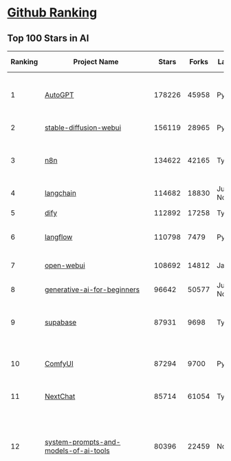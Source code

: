 [Github Ranking](../README.md)
==========

## Top 100 Stars in AI

| Ranking | Project Name | Stars | Forks | Language | Open Issues | Description | Last Commit |
| ------- | ------------ | ----- | ----- | -------- | ----------- | ----------- | ----------- |
| 1 | [AutoGPT](https://github.com/Significant-Gravitas/AutoGPT) | 178226 | 45958 | Python | 158 | AutoGPT is the vision of accessible AI for everyone, to use and to build on. Our mission is to provide the tools, so that you can focus on what matters. | 2025-09-03T02:59:25Z |
| 2 | [stable-diffusion-webui](https://github.com/AUTOMATIC1111/stable-diffusion-webui) | 156119 | 28965 | Python | 2367 | Stable Diffusion web UI | 2025-05-03T06:17:03Z |
| 3 | [n8n](https://github.com/n8n-io/n8n) | 134622 | 42165 | TypeScript | 650 | Fair-code workflow automation platform with native AI capabilities. Combine visual building with custom code, self-host or cloud, 400+ integrations. | 2025-09-03T02:38:11Z |
| 4 | [langchain](https://github.com/langchain-ai/langchain) | 114682 | 18830 | Jupyter Notebook | 230 | 🦜🔗 Build context-aware reasoning applications 🦜🔗 | 2025-09-02T21:57:26Z |
| 5 | [dify](https://github.com/langgenius/dify) | 112892 | 17258 | TypeScript | 603 | Production-ready platform for agentic workflow development. | 2025-09-03T03:35:45Z |
| 6 | [langflow](https://github.com/langflow-ai/langflow) | 110798 | 7479 | Python | 433 | Langflow is a powerful tool for building and deploying AI-powered agents and workflows. | 2025-09-03T01:15:59Z |
| 7 | [open-webui](https://github.com/open-webui/open-webui) | 108692 | 14812 | JavaScript | 218 | User-friendly AI Interface (Supports Ollama, OpenAI API, ...) | 2025-09-02T17:32:08Z |
| 8 | [generative-ai-for-beginners](https://github.com/microsoft/generative-ai-for-beginners) | 96642 | 50577 | Jupyter Notebook | 11 | 21 Lessons, Get Started Building with Generative AI  | 2025-09-01T07:26:25Z |
| 9 | [supabase](https://github.com/supabase/supabase) | 87931 | 9698 | TypeScript | 241 | The Postgres development platform. Supabase gives you a dedicated Postgres database to build your web, mobile, and AI applications. | 2025-09-03T03:29:26Z |
| 10 | [ComfyUI](https://github.com/comfyanonymous/ComfyUI) | 87294 | 9700 | Python | 2602 | The most powerful and modular diffusion model GUI, api and backend with a graph/nodes interface. | 2025-09-03T00:06:41Z |
| 11 | [NextChat](https://github.com/ChatGPTNextWeb/NextChat) | 85714 | 61054 | TypeScript | 663 | ✨ Light and Fast AI Assistant. Support: Web \| iOS \| MacOS \| Android \|  Linux \| Windows | 2025-08-30T15:04:45Z |
| 12 | [system-prompts-and-models-of-ai-tools](https://github.com/x1xhlol/system-prompts-and-models-of-ai-tools) | 80396 | 22459 | None | 49 | FULL v0, Cursor, Manus, Augment Code, Same.dev, Lovable, Devin, Replit Agent, Windsurf Agent, VSCode Agent, Dia Browser, Xcode, Trae AI, Cluely & Orchids.app (And other Open Sourced) System Prompts, Tools & AI Models. | 2025-09-01T19:31:46Z |
| 13 | [funNLP](https://github.com/fighting41love/funNLP) | 75810 | 14984 | Python | 34 | 中英文敏感词、语言检测、中外手机/电话归属地/运营商查询、名字推断性别、手机号抽取、身份证抽取、邮箱抽取、中日文人名库、中文缩写库、拆字词典、词汇情感值、停用词、反动词表、暴恐词表、繁简体转换、英文模拟中文发音、汪峰歌词生成器、职业名称词库、同义词库、反义词库、否定词库、汽车品牌词库、汽车零件词库、连续英文切割、各种中文词向量、公司名字大全、古诗词库、IT词库、财经词库、成语词库、地名词库、历史名人词库、诗词词库、医学词库、饮食词库、法律词库、汽车词库、动物词库、中文聊天语料、中文谣言数据、百度中文问答数据集、句子相似度匹配算法集合、bert资源、文本生成&摘要相关工具、cocoNLP信息抽取工具、国内电话号码正则匹配、清华大学XLORE:中英文跨语言百科知识图谱、清华大学人工智能技术系列报告、自然语言生成、NLU太难了系列、自动对联数据及机器人、用户名黑名单列表、罪名法务名词及分类模型、微信公众号语料、cs224n深度学习自然语言处理课程、中文手写汉字识别、中文自然语言处理 语料/数据集、变量命名神器、分词语料库+代码、任务型对话英文数据集、ASR 语音数据集 + 基于深度学习的中文语音识别系统、笑声检测器、Microsoft多语言数字/单位/如日期时间识别包、中华新华字典数据库及api(包括常用歇后语、成语、词语和汉字)、文档图谱自动生成、SpaCy 中文模型、Common Voice语音识别数据集新版、神经网络关系抽取、基于bert的命名实体识别、关键词(Keyphrase)抽取包pke、基于医疗领域知识图谱的问答系统、基于依存句法与语义角色标注的事件三元组抽取、依存句法分析4万句高质量标注数据、cnocr：用来做中文OCR的Python3包、中文人物关系知识图谱项目、中文nlp竞赛项目及代码汇总、中文字符数据、speech-aligner: 从“人声语音”及其“语言文本”产生音素级别时间对齐标注的工具、AmpliGraph: 知识图谱表示学习(Python)库：知识图谱概念链接预测、Scattertext 文本可视化(python)、语言/知识表示工具：BERT & ERNIE、中文对比英文自然语言处理NLP的区别综述、Synonyms中文近义词工具包、HarvestText领域自适应文本挖掘工具（新词发现-情感分析-实体链接等）、word2word：(Python)方便易用的多语言词-词对集：62种语言/3,564个多语言对、语音识别语料生成工具：从具有音频/字幕的在线视频创建自动语音识别(ASR)语料库、构建医疗实体识别的模型（包含词典和语料标注）、单文档非监督的关键词抽取、Kashgari中使用gpt-2语言模型、开源的金融投资数据提取工具、文本自动摘要库TextTeaser: 仅支持英文、人民日报语料处理工具集、一些关于自然语言的基本模型、基于14W歌曲知识库的问答尝试--功能包括歌词接龙and已知歌词找歌曲以及歌曲歌手歌词三角关系的问答、基于Siamese bilstm模型的相似句子判定模型并提供训练数据集和测试数据集、用Transformer编解码模型实现的根据Hacker News文章标题自动生成评论、用BERT进行序列标记和文本分类的模板代码、LitBank：NLP数据集——支持自然语言处理和计算人文学科任务的100部带标记英文小说语料、百度开源的基准信息抽取系统、虚假新闻数据集、Facebook: LAMA语言模型分析，提供Transformer-XL/BERT/ELMo/GPT预训练语言模型的统一访问接口、CommonsenseQA：面向常识的英文QA挑战、中文知识图谱资料、数据及工具、各大公司内部里大牛分享的技术文档 PDF 或者 PPT、自然语言生成SQL语句（英文）、中文NLP数据增强（EDA）工具、英文NLP数据增强工具 、基于医药知识图谱的智能问答系统、京东商品知识图谱、基于mongodb存储的军事领域知识图谱问答项目、基于远监督的中文关系抽取、语音情感分析、中文ULMFiT-情感分析-文本分类-语料及模型、一个拍照做题程序、世界各国大规模人名库、一个利用有趣中文语料库 qingyun 训练出来的中文聊天机器人、中文聊天机器人seqGAN、省市区镇行政区划数据带拼音标注、教育行业新闻语料库包含自动文摘功能、开放了对话机器人-知识图谱-语义理解-自然语言处理工具及数据、中文知识图谱：基于百度百科中文页面-抽取三元组信息-构建中文知识图谱、masr: 中文语音识别-提供预训练模型-高识别率、Python音频数据增广库、中文全词覆盖BERT及两份阅读理解数据、ConvLab：开源多域端到端对话系统平台、中文自然语言处理数据集、基于最新版本rasa搭建的对话系统、基于TensorFlow和BERT的管道式实体及关系抽取、一个小型的证券知识图谱/知识库、复盘所有NLP比赛的TOP方案、OpenCLaP：多领域开源中文预训练语言模型仓库、UER：基于不同语料+编码器+目标任务的中文预训练模型仓库、中文自然语言处理向量合集、基于金融-司法领域(兼有闲聊性质)的聊天机器人、g2pC：基于上下文的汉语读音自动标记模块、Zincbase 知识图谱构建工具包、诗歌质量评价/细粒度情感诗歌语料库、快速转化「中文数字」和「阿拉伯数字」、百度知道问答语料库、基于知识图谱的问答系统、jieba_fast 加速版的jieba、正则表达式教程、中文阅读理解数据集、基于BERT等最新语言模型的抽取式摘要提取、Python利用深度学习进行文本摘要的综合指南、知识图谱深度学习相关资料整理、维基大规模平行文本语料、StanfordNLP 0.2.0：纯Python版自然语言处理包、NeuralNLP-NeuralClassifier：腾讯开源深度学习文本分类工具、端到端的封闭域对话系统、中文命名实体识别：NeuroNER vs. BertNER、新闻事件线索抽取、2019年百度的三元组抽取比赛：“科学空间队”源码、基于依存句法的开放域文本知识三元组抽取和知识库构建、中文的GPT2训练代码、ML-NLP - 机器学习(Machine Learning)NLP面试中常考到的知识点和代码实现、nlp4han:中文自然语言处理工具集(断句/分词/词性标注/组块/句法分析/语义分析/NER/N元语法/HMM/代词消解/情感分析/拼写检查、XLM：Facebook的跨语言预训练语言模型、用基于BERT的微调和特征提取方法来进行知识图谱百度百科人物词条属性抽取、中文自然语言处理相关的开放任务-数据集-当前最佳结果、CoupletAI - 基于CNN+Bi-LSTM+Attention 的自动对对联系统、抽象知识图谱、MiningZhiDaoQACorpus - 580万百度知道问答数据挖掘项目、brat rapid annotation tool: 序列标注工具、大规模中文知识图谱数据：1.4亿实体、数据增强在机器翻译及其他nlp任务中的应用及效果、allennlp阅读理解:支持多种数据和模型、PDF表格数据提取工具 、 Graphbrain：AI开源软件库和科研工具，目的是促进自动意义提取和文本理解以及知识的探索和推断、简历自动筛选系统、基于命名实体识别的简历自动摘要、中文语言理解测评基准，包括代表性的数据集&基准模型&语料库&排行榜、树洞 OCR 文字识别 、从包含表格的扫描图片中识别表格和文字、语声迁移、Python口语自然语言处理工具集(英文)、 similarity：相似度计算工具包，java编写、海量中文预训练ALBERT模型 、Transformers 2.0 、基于大规模音频数据集Audioset的音频增强 、Poplar：网页版自然语言标注工具、图片文字去除，可用于漫画翻译 、186种语言的数字叫法库、Amazon发布基于知识的人-人开放领域对话数据集 、中文文本纠错模块代码、繁简体转换 、 Python实现的多种文本可读性评价指标、类似于人名/地名/组织机构名的命名体识别数据集 、东南大学《知识图谱》研究生课程(资料)、. 英文拼写检查库 、 wwsearch是企业微信后台自研的全文检索引擎、CHAMELEON：深度学习新闻推荐系统元架构 、 8篇论文梳理BERT相关模型进展与反思、DocSearch：免费文档搜索引擎、 LIDA：轻量交互式对话标注工具 、aili - the fastest in-memory index in the East 东半球最快并发索引 、知识图谱车音工作项目、自然语言生成资源大全 、中日韩分词库mecab的Python接口库、中文文本摘要/关键词提取、汉字字符特征提取器 (featurizer)，提取汉字的特征（发音特征、字形特征）用做深度学习的特征、中文生成任务基准测评 、中文缩写数据集、中文任务基准测评 - 代表性的数据集-基准(预训练)模型-语料库-baseline-工具包-排行榜、PySS3：面向可解释AI的SS3文本分类器机器可视化工具 、中文NLP数据集列表、COPE - 格律诗编辑程序、doccano：基于网页的开源协同多语言文本标注工具 、PreNLP：自然语言预处理库、简单的简历解析器，用来从简历中提取关键信息、用于中文闲聊的GPT2模型：GPT2-chitchat、基于检索聊天机器人多轮响应选择相关资源列表(Leaderboards、Datasets、Papers)、(Colab)抽象文本摘要实现集锦(教程 、词语拼音数据、高效模糊搜索工具、NLP数据增广资源集、微软对话机器人框架 、 GitHub Typo Corpus：大规模GitHub多语言拼写错误/语法错误数据集、TextCluster：短文本聚类预处理模块 Short text cluster、面向语音识别的中文文本规范化、BLINK：最先进的实体链接库、BertPunc：基于BERT的最先进标点修复模型、Tokenizer：快速、可定制的文本词条化库、中文语言理解测评基准，包括代表性的数据集、基准(预训练)模型、语料库、排行榜、spaCy 医学文本挖掘与信息提取 、 NLP任务示例项目代码集、 python拼写检查库、chatbot-list - 行业内关于智能客服、聊天机器人的应用和架构、算法分享和介绍、语音质量评价指标(MOSNet, BSSEval, STOI, PESQ, SRMR)、 用138GB语料训练的法文RoBERTa预训练语言模型 、BERT-NER-Pytorch：三种不同模式的BERT中文NER实验、无道词典 - 有道词典的命令行版本，支持英汉互查和在线查询、2019年NLP亮点回顾、 Chinese medical dialogue data 中文医疗对话数据集 、最好的汉字数字(中文数字)-阿拉伯数字转换工具、 基于百科知识库的中文词语多词义/义项获取与特定句子词语语义消歧、awesome-nlp-sentiment-analysis - 情感分析、情绪原因识别、评价对象和评价词抽取、LineFlow：面向所有深度学习框架的NLP数据高效加载器、中文医学NLP公开资源整理 、MedQuAD：(英文)医学问答数据集、将自然语言数字串解析转换为整数和浮点数、Transfer Learning in Natural Language Processing (NLP) 、面向语音识别的中文/英文发音辞典、Tokenizers：注重性能与多功能性的最先进分词器、CLUENER 细粒度命名实体识别 Fine Grained Named Entity Recognition、 基于BERT的中文命名实体识别、中文谣言数据库、NLP数据集/基准任务大列表、nlp相关的一些论文及代码, 包括主题模型、词向量(Word Embedding)、命名实体识别(NER)、文本分类(Text Classificatin)、文本生成(Text Generation)、文本相似性(Text Similarity)计算等，涉及到各种与nlp相关的算法，基于keras和tensorflow 、Python文本挖掘/NLP实战示例、 Blackstone：面向非结构化法律文本的spaCy pipeline和NLP模型通过同义词替换实现文本“变脸” 、中文 预训练 ELECTREA 模型: 基于对抗学习 pretrain Chinese Model 、albert-chinese-ner - 用预训练语言模型ALBERT做中文NER 、基于GPT2的特定主题文本生成/文本增广、开源预训练语言模型合集、多语言句向量包、编码、标记和实现：一种可控高效的文本生成方法、 英文脏话大列表 、attnvis：GPT2、BERT等transformer语言模型注意力交互可视化、CoVoST：Facebook发布的多语种语音-文本翻译语料库，包括11种语言(法语、德语、荷兰语、俄语、西班牙语、意大利语、土耳其语、波斯语、瑞典语、蒙古语和中文)的语音、文字转录及英文译文、Jiagu自然语言处理工具 - 以BiLSTM等模型为基础，提供知识图谱关系抽取 中文分词 词性标注 命名实体识别 情感分析 新词发现 关键词 文本摘要 文本聚类等功能、用unet实现对文档表格的自动检测，表格重建、NLP事件提取文献资源列表 、 金融领域自然语言处理研究资源大列表、CLUEDatasetSearch - 中英文NLP数据集：搜索所有中文NLP数据集，附常用英文NLP数据集 、medical_NER - 中文医学知识图谱命名实体识别 、(哈佛)讲因果推理的免费书、知识图谱相关学习资料/数据集/工具资源大列表、Forte：灵活强大的自然语言处理pipeline工具集 、Python字符串相似性算法库、PyLaia：面向手写文档分析的深度学习工具包、TextFooler：针对文本分类/推理的对抗文本生成模块、Haystack：灵活、强大的可扩展问答(QA)框架、中文关键短语抽取工具 | 2024-05-10T07:38:24Z |
| 14 | [netdata](https://github.com/netdata/netdata) | 75714 | 6134 | C | 169 | The fastest path to AI-powered full stack observability, even for lean teams. | 2025-09-02T20:36:05Z |
| 15 | [gemini-cli](https://github.com/google-gemini/gemini-cli) | 73322 | 7638 | TypeScript | 1466 | An open-source AI agent that brings the power of Gemini directly into your terminal. | 2025-09-03T03:30:41Z |
| 16 | [Deep-Live-Cam](https://github.com/hacksider/Deep-Live-Cam) | 72890 | 10535 | Python | 68 | real time face swap and one-click video deepfake with only a single image | 2025-08-29T06:44:46Z |
| 17 | [browser-use](https://github.com/browser-use/browser-use) | 69093 | 8038 | Python | 433 | 🌐 Make websites accessible for AI agents. Automate tasks online with ease. | 2025-09-03T02:24:52Z |
| 18 | [LLMs-from-scratch](https://github.com/rasbt/LLMs-from-scratch) | 68716 | 9718 | Jupyter Notebook | 3 | Implement a ChatGPT-like LLM in PyTorch from scratch, step by step | 2025-09-02T15:17:54Z |
| 19 | [awesome-mcp-servers](https://github.com/punkpeye/awesome-mcp-servers) | 68418 | 5576 | None | 31 | A collection of MCP servers. | 2025-09-01T20:31:00Z |
| 20 | [awesome-llm-apps](https://github.com/Shubhamsaboo/awesome-llm-apps) | 65510 | 8082 | Python | 1 | Collection of awesome LLM apps with AI Agents and RAG using OpenAI, Anthropic, Gemini and opensource models. | 2025-09-03T02:57:35Z |
| 21 | [AppFlowy](https://github.com/AppFlowy-IO/AppFlowy) | 65217 | 4533 | Dart | 981 | Bring projects, wikis, and teams together with AI. AppFlowy is the AI collaborative workspace where you achieve more without losing control of your data. The leading open source Notion alternative. | 2025-08-28T11:33:21Z |
| 22 | [lobe-chat](https://github.com/lobehub/lobe-chat) | 65121 | 13484 | TypeScript | 914 | 🤯 Lobe Chat - an open-source, modern design AI chat framework. Supports multiple AI providers (OpenAI / Claude 4 / Gemini / DeepSeek / Ollama / Qwen), Knowledge Base (file upload / RAG ), one click install MCP Marketplace and Artifacts / Thinking. One-click FREE deployment of your private AI Agent application. | 2025-09-03T03:18:40Z |
| 23 | [ragflow](https://github.com/infiniflow/ragflow) | 63532 | 6566 | TypeScript | 2748 | RAGFlow is the leading open-source RAG engine, converging cutting-edge RAG with Agent capabilities to build the superior context layer for LLMs. | 2025-09-03T02:50:39Z |
| 24 | [MetaGPT](https://github.com/FoundationAgents/MetaGPT) | 58200 | 7021 | Python | 10 | 🌟 The Multi-Agent Framework: First AI Software Company, Towards Natural Language Programming | 2025-06-30T11:45:55Z |
| 25 | [LLaMA-Factory](https://github.com/hiyouga/LLaMA-Factory) | 57158 | 7000 | Python | 609 | Unified Efficient Fine-Tuning of 100+ LLMs & VLMs (ACL 2024) | 2025-08-29T05:30:28Z |
| 26 | [gpt-engineer](https://github.com/AntonOsika/gpt-engineer) | 54809 | 7277 | Python | 31 | CLI platform to experiment with codegen. Precursor to: https://lovable.dev | 2025-05-14T10:15:10Z |
| 27 | [firecrawl](https://github.com/firecrawl/firecrawl) | 54370 | 4626 | TypeScript | 140 | The Web Data API for AI - Turn entire websites into LLM-ready markdown or structured data 🔥 | 2025-09-02T23:34:52Z |
| 28 | [ChatGPT](https://github.com/lencx/ChatGPT) | 54067 | 6150 | Rust | 844 | 🔮 ChatGPT Desktop Application (Mac, Windows and Linux) | 2024-08-29T17:58:11Z |
| 29 | [meilisearch](https://github.com/meilisearch/meilisearch) | 53026 | 2156 | Rust | 200 | A lightning-fast search engine API bringing AI-powered hybrid search to your sites and applications. | 2025-09-02T14:25:16Z |
| 30 | [crawl4ai](https://github.com/unclecode/crawl4ai) | 51972 | 5174 | Python | 164 | 🚀🤖 Crawl4AI: Open-source LLM Friendly Web Crawler & Scraper. Don't be shy, join here: https://discord.gg/jP8KfhDhyN | 2025-09-02T08:50:41Z |
| 31 | [OpenBB](https://github.com/OpenBB-finance/OpenBB) | 51815 | 4890 | Python | 37 | Financial data platform for analysts, quants and AI agents. | 2025-09-03T01:36:33Z |
| 32 | [autogen](https://github.com/microsoft/autogen) | 49337 | 7534 | Python | 400 | A programming framework for agentic AI 🤖 PyPi: autogen-agentchat Discord: https://aka.ms/autogen-discord Office Hour: https://aka.ms/autogen-officehour | 2025-08-31T18:49:05Z |
| 33 | [anything-llm](https://github.com/Mintplex-Labs/anything-llm) | 48564 | 4999 | JavaScript | 277 | The all-in-one Desktop & Docker AI application with built-in RAG, AI agents, No-code agent builder, MCP compatibility,  and more. | 2025-09-02T22:52:48Z |
| 34 | [dbeaver](https://github.com/dbeaver/dbeaver) | 45122 | 3819 | Java | 3040 | Free universal database tool and SQL client | 2025-09-03T02:15:06Z |
| 35 | [unsloth](https://github.com/unslothai/unsloth) | 44991 | 3649 | Python | 724 | Fine-tuning & Reinforcement Learning for LLMs. 🦥 Train OpenAI gpt-oss, Qwen3, Llama 4, DeepSeek-R1, Gemma 3, TTS 2x faster with 70% less VRAM. | 2025-09-01T09:29:58Z |
| 36 | [text-generation-webui](https://github.com/oobabooga/text-generation-webui) | 44856 | 5766 | Python | 2576 | The definitive Web UI for local AI, with powerful features and easy setup. | 2025-09-02T21:23:11Z |
| 37 | [JeecgBoot](https://github.com/jeecgboot/JeecgBoot) | 43748 | 15532 | Java | 26 | 🔥企业级低代码平台集成了AI应用平台，帮助企业快速实现低代码开发和构建AI应用！前后端分离架构 SpringBoot，SpringCloud、Mybatis，Ant Design4、 Vue3.0、TS+vite！强大的代码生成器让前后端代码一键生成，无需写任何代码! 引领AI低代码开发模式: AI生成->OnlineCoding-> 代码生成-> 手工MERGE，显著的提高效率，又不失灵活~ | 2025-09-02T06:53:56Z |
| 38 | [Flowise](https://github.com/FlowiseAI/Flowise) | 43247 | 22133 | TypeScript | 639 | Build AI Agents, Visually | 2025-08-31T11:11:01Z |
| 39 | [ClickHouse](https://github.com/ClickHouse/ClickHouse) | 42645 | 7612 | C++ | 4502 | ClickHouse® is a real-time analytics database management system | 2025-09-03T01:43:27Z |
| 40 | [airflow](https://github.com/apache/airflow) | 41830 | 15505 | Python | 1300 | Apache Airflow - A platform to programmatically author, schedule, and monitor workflows | 2025-09-03T02:50:15Z |
| 41 | [GitHubDaily](https://github.com/GitHubDaily/GitHubDaily) | 41676 | 4228 | None | 413 | 坚持分享 GitHub 上高质量、有趣实用的开源技术教程、开发者工具、编程网站、技术资讯。A list cool, interesting projects of GitHub. | 2025-03-20T08:54:47Z |
| 42 | [kong](https://github.com/Kong/kong) | 41669 | 4970 | Lua | 64 | 🦍 The Cloud-Native API Gateway and AI Gateway. | 2025-09-01T02:11:18Z |
| 43 | [ailearning](https://github.com/apachecn/ailearning) | 41363 | 11583 | Python | 3 | AiLearning：数据分析+机器学习实战+线性代数+PyTorch+NLTK+TF2 | 2024-11-12T16:21:55Z |
| 44 | [ColossalAI](https://github.com/hpcaitech/ColossalAI) | 41128 | 4529 | Python | 430 | Making large AI models cheaper, faster and more accessible | 2025-09-02T09:05:15Z |
| 45 | [AI-For-Beginners](https://github.com/microsoft/AI-For-Beginners) | 39943 | 7793 | Jupyter Notebook | 21 | 12 Weeks, 24 Lessons, AI for All! | 2025-08-31T18:52:30Z |
| 46 | [ai-hedge-fund](https://github.com/virattt/ai-hedge-fund) | 39745 | 7017 | Python | 22 | An AI Hedge Fund Team | 2025-09-01T20:58:50Z |
| 47 | [MoneyPrinterTurbo](https://github.com/harry0703/MoneyPrinterTurbo) | 39646 | 5743 | Python | 181 | 利用AI大模型，一键生成高清短视频 Generate short videos with one click using AI LLM. | 2025-06-11T06:34:54Z |
| 48 | [upscayl](https://github.com/upscayl/upscayl) | 39434 | 1827 | TypeScript | 59 | 🆙 Upscayl - #1 Free and Open Source AI Image Upscaler for Linux, MacOS and Windows. | 2025-08-30T06:41:22Z |
| 49 | [mem0](https://github.com/mem0ai/mem0) | 39255 | 4109 | Python | 355 | Universal memory layer for AI Agents; Announcing OpenMemory MCP - local and secure memory management. | 2025-09-02T20:32:27Z |
| 50 | [chatgpt-on-wechat](https://github.com/zhayujie/chatgpt-on-wechat) | 38802 | 9405 | Python | 303 | 基于大模型搭建的聊天机器人，同时支持 微信公众号、企业微信应用、飞书、钉钉 等接入，可选择ChatGPT/Claude/DeepSeek/文心一言/讯飞星火/通义千问/ Gemini/GLM-4/Kimi/LinkAI，能处理文本、语音和图片，访问操作系统和互联网，支持基于自有知识库进行定制企业智能客服。 | 2025-08-08T02:47:49Z |
| 51 | [ray](https://github.com/ray-project/ray) | 38756 | 6758 | Python | 2728 | Ray is an AI compute engine. Ray consists of a core distributed runtime and a set of AI Libraries for accelerating ML workloads. | 2025-09-03T02:34:22Z |
| 52 | [quivr](https://github.com/QuivrHQ/quivr) | 38375 | 3669 | Python | 2 | Opiniated RAG for integrating GenAI in your apps 🧠   Focus on your product rather than the RAG. Easy integration in existing products with customisation!  Any LLM: GPT4, Groq, Llama. Any Vectorstore: PGVector, Faiss. Any Files. Anyway you want.  | 2025-07-09T12:55:23Z |
| 53 | [photoprism](https://github.com/photoprism/photoprism) | 38274 | 2133 | Go | 425 | AI-Powered Photos App for the Decentralized Web 🌈💎✨ | 2025-09-02T14:25:21Z |
| 54 | [docling](https://github.com/docling-project/docling) | 37486 | 2593 | Python | 507 | Get your documents ready for gen AI | 2025-09-02T15:40:31Z |
| 55 | [Open-Assistant](https://github.com/LAION-AI/Open-Assistant) | 37457 | 3294 | Python | 227 | OpenAssistant is a chat-based assistant that understands tasks, can interact with third-party systems, and retrieve information dynamically to do so. | 2024-08-17T01:55:35Z |
| 56 | [aider](https://github.com/Aider-AI/aider) | 37156 | 3440 | Python | 1013 | aider is AI pair programming in your terminal | 2025-09-02T18:00:10Z |
| 57 | [crewAI](https://github.com/crewAIInc/crewAI) | 37037 | 4920 | Python | 55 | Framework for orchestrating role-playing, autonomous AI agents. By fostering collaborative intelligence, CrewAI empowers agents to work together seamlessly, tackling complex tasks. | 2025-09-02T21:36:30Z |
| 58 | [MockingBird](https://github.com/babysor/MockingBird) | 36603 | 5259 | Python | 476 | 🚀AI拟声: 5秒内克隆您的声音并生成任意语音内容 Clone a voice in 5 seconds to generate arbitrary speech in real-time | 2024-11-15T05:00:29Z |
| 59 | [chatbox](https://github.com/chatboxai/chatbox) | 36448 | 3503 | TypeScript | 838 | User-friendly Desktop Client App for AI Models/LLMs (GPT, Claude, Gemini, Ollama...) | 2025-08-20T08:29:12Z |
| 60 | [google-research](https://github.com/google-research/google-research) | 36281 | 8168 | Jupyter Notebook | 1060 | Google Research | 2025-08-29T19:53:04Z |
| 61 | [ai-agents-for-beginners](https://github.com/microsoft/ai-agents-for-beginners) | 36040 | 11672 | Jupyter Notebook | 9 | 11 Lessons to Get Started Building AI Agents | 2025-08-30T19:02:27Z |
| 62 | [mindsdb](https://github.com/mindsdb/mindsdb) | 35500 | 5734 | Python | 44 | AI Analytics Engine that can answer questions over large scale data. - The only MCP Server you'll ever need | 2025-09-03T00:14:30Z |
| 63 | [cursor-free-vip](https://github.com/yeongpin/cursor-free-vip) | 35027 | 4305 | Python | 565 | [Support 0.49.x]（Reset Cursor AI MachineID & Bypass Higher Token Limit） Cursor Ai ，自动重置机器ID ， 免费升级使用Pro功能: You've reached your trial request limit. / Too many free trial accounts used on this machine. Please upgrade to pro. We have this limit in place to prevent abuse. Please let us know if you believe this is a mistake. | 2025-08-30T16:12:44Z |
| 64 | [LocalAI](https://github.com/mudler/LocalAI) | 34993 | 2727 | Go | 353 | :robot: The free, Open Source alternative to OpenAI, Claude and others. Self-hosted and local-first. Drop-in replacement for OpenAI,  running on consumer-grade hardware. No GPU required. Runs gguf, transformers, diffusers and many more models architectures. Features: Generate Text, Audio, Video, Images, Voice Cloning, Distributed, P2P inference | 2025-09-02T21:07:54Z |
| 65 | [AgentGPT](https://github.com/reworkd/AgentGPT) | 34852 | 9470 | TypeScript | 130 | 🤖 Assemble, configure, and deploy autonomous AI Agents in your browser. | 2025-04-29T01:19:32Z |
| 66 | [gold-miner](https://github.com/xitu/gold-miner) | 34255 | 5046 | None | 9 | 🥇掘金翻译计划，可能是世界最大最好的英译中技术社区，最懂读者和译者的翻译平台： | 2024-04-17T09:44:37Z |
| 67 | [Folo](https://github.com/RSSNext/Folo) | 33416 | 1570 | TypeScript | 225 | 🧡 Follow everything in one place | 2025-09-03T02:55:01Z |
| 68 | [awesome-cursorrules](https://github.com/PatrickJS/awesome-cursorrules) | 33384 | 2792 | MDX | 35 | 📄  Configuration files that enhance Cursor AI editor experience with custom rules and behaviors | 2025-09-02T23:37:13Z |
| 69 | [gpt-pilot](https://github.com/Pythagora-io/gpt-pilot) | 33336 | 3408 | Python | 236 | The first real AI developer | 2025-03-04T06:26:32Z |
| 70 | [Fabric](https://github.com/danielmiessler/Fabric) | 33278 | 3406 | JavaScript | 40 | Fabric is an open-source framework for augmenting humans using AI. It provides a modular system for solving specific problems using a crowdsourced set of AI prompts that can be used anywhere. | 2025-09-01T18:53:57Z |
| 71 | [ruoyi-vue-pro](https://github.com/YunaiV/ruoyi-vue-pro) | 33053 | 7115 | Java | 1 | 🔥 官方推荐 🔥 RuoYi-Vue 全新 Pro 版本，优化重构所有功能。基于 Spring Boot + MyBatis Plus + Vue & Element 实现的后台管理系统 + 微信小程序，支持 RBAC 动态权限、数据权限、SaaS 多租户、Flowable 工作流、三方登录、支付、短信、商城、CRM、ERP、AI 大模型等功能。你的 ⭐️ Star ⭐️，是作者生发的动力！ | 2025-08-31T11:51:42Z |
| 72 | [agno](https://github.com/agno-agi/agno) | 32623 | 4141 | Python | 141 | Open-source framework for building multi-agent systems with memory, knowledge and reasoning. | 2025-09-02T23:55:17Z |
| 73 | [spaCy](https://github.com/explosion/spaCy) | 32403 | 4573 | Python | 168 | 💫 Industrial-strength Natural Language Processing (NLP) in Python | 2025-05-28T15:28:05Z |
| 74 | [chatbot-ui](https://github.com/mckaywrigley/chatbot-ui) | 32206 | 9315 | TypeScript | 176 | AI chat for any model. | 2024-08-03T00:38:07Z |
| 75 | [tabby](https://github.com/TabbyML/tabby) | 32025 | 1577 | Rust | 208 | Self-hosted AI coding assistant | 2025-08-26T20:03:41Z |
| 76 | [nacos](https://github.com/alibaba/nacos) | 32010 | 13139 | Java | 251 | an easy-to-use dynamic service discovery, configuration and service management platform for building AI cloud native applications. | 2025-09-02T08:45:13Z |
| 77 | [fairseq](https://github.com/facebookresearch/fairseq) | 31763 | 6598 | Python | 1191 | Facebook AI Research Sequence-to-Sequence Toolkit written in Python. | 2025-06-10T21:41:39Z |
| 78 | [netron](https://github.com/lutzroeder/netron) | 31307 | 2980 | JavaScript | 22 | Visualizer for neural network, deep learning and machine learning models | 2025-09-02T14:23:32Z |
| 79 | [llm-app](https://github.com/pathwaycom/llm-app) | 31233 | 867 | Jupyter Notebook | 4 | Ready-to-run cloud templates for RAG, AI pipelines, and enterprise search with live data. 🐳Docker-friendly.⚡Always in sync with Sharepoint, Google Drive, S3, Kafka, PostgreSQL, real-time data APIs, and more. | 2025-07-30T12:13:39Z |
| 80 | [cursor](https://github.com/cursor/cursor) | 31207 | 2033 | None | 2051 | The AI Code Editor | 2024-10-13T19:23:26Z |
| 81 | [khoj](https://github.com/khoj-ai/khoj) | 30849 | 1779 | Python | 76 | Your AI second brain. Self-hostable. Get answers from the web or your docs. Build custom agents, schedule automations, do deep research. Turn any online or local LLM into your personal, autonomous AI (gpt, claude, gemini, llama, qwen, mistral). Get started - free. | 2025-08-31T20:22:25Z |
| 82 | [exo](https://github.com/exo-explore/exo) | 30659 | 2001 | Python | 363 | Run your own AI cluster at home with everyday devices 📱💻 🖥️⌚ | 2025-03-21T22:23:32Z |
| 83 | [AI-Expert-Roadmap](https://github.com/AMAI-GmbH/AI-Expert-Roadmap) | 30230 | 2537 | JavaScript | 20 | Roadmap to becoming an Artificial Intelligence Expert in 2022 | 2023-12-31T02:20:16Z |
| 84 | [roop](https://github.com/s0md3v/roop) | 30172 | 6847 | Python | 0 | one-click face swap | 2024-08-19T12:57:17Z |
| 85 | [pytorch-lightning](https://github.com/Lightning-AI/pytorch-lightning) | 30067 | 3556 | Python | 881 | Pretrain, finetune ANY AI model of ANY size on multiple GPUs, TPUs with zero code changes. | 2025-09-02T21:34:18Z |
| 86 | [qlib](https://github.com/microsoft/qlib) | 29758 | 4597 | Python | 259 | Qlib is an AI-oriented Quant investment platform that aims to use AI tech to empower Quant Research, from exploring ideas to implementing productions. Qlib supports diverse ML modeling paradigms, including supervised learning, market dynamics modeling, and RL, and is now equipped with https://github.com/microsoft/RD-Agent to automate R&D process. | 2025-09-01T08:13:27Z |
| 87 | [LibreChat](https://github.com/danny-avila/LibreChat) | 29674 | 5563 | TypeScript | 167 | Enhanced ChatGPT Clone: Features Agents, DeepSeek, Anthropic, AWS, OpenAI, Responses API, Azure, Groq, o1, GPT-5, Mistral, OpenRouter, Vertex AI, Gemini, Artifacts, AI model switching, message search, Code Interpreter, langchain, DALL-E-3, OpenAPI Actions, Functions, Secure Multi-User Auth, Presets, open-source for self-hosting. Active project. | 2025-09-02T05:12:10Z |
| 88 | [Mr.-Ranedeer-AI-Tutor](https://github.com/JushBJJ/Mr.-Ranedeer-AI-Tutor) | 29632 | 3382 | None | 13 | A GPT-4 AI Tutor Prompt for customizable personalized learning experiences. | 2025-06-14T06:58:48Z |
| 89 | [Jobs_Applier_AI_Agent_AIHawk](https://github.com/feder-cr/Jobs_Applier_AI_Agent_AIHawk) | 28755 | 4359 | Python | 11 | AIHawk aims to easy job hunt process by automating the job application process. Utilizing artificial intelligence, it enables users to apply for multiple jobs in a tailored way. | 2025-05-28T13:24:12Z |
| 90 | [continue](https://github.com/continuedev/continue) | 28717 | 3428 | TypeScript | 745 | ⏩ Ship faster with Continuous AI. Build and run custom agents across your IDE, terminal, and CI | 2025-09-03T03:32:23Z |
| 91 | [context7](https://github.com/upstash/context7) | 28702 | 1446 | JavaScript | 84 | Context7 MCP Server -- Up-to-date code documentation for LLMs and AI code editors | 2025-09-02T11:57:37Z |
| 92 | [so-vits-svc](https://github.com/svc-develop-team/so-vits-svc) | 27589 | 5038 | Python | 21 | SoftVC VITS Singing Voice Conversion | 2023-11-11T13:11:31Z |
| 93 | [Genesis](https://github.com/Genesis-Embodied-AI/Genesis) | 27173 | 2478 | Python | 123 | A generative world for general-purpose robotics & embodied AI learning. | 2025-09-02T23:29:27Z |
| 94 | [500-AI-Machine-learning-Deep-learning-Computer-vision-NLP-Projects-with-code](https://github.com/ashishpatel26/500-AI-Machine-learning-Deep-learning-Computer-vision-NLP-Projects-with-code) | 26910 | 6134 | None | 43 | 500 AI Machine learning Deep learning Computer vision NLP Projects with code | 2025-08-01T11:54:09Z |
| 95 | [nx](https://github.com/nrwl/nx) | 26884 | 2584 | TypeScript | 595 | Get to green PRs in half the time. Nx optimizes your builds, scales your CI, and fixes failed PRs. Built for developers and AI agents. | 2025-09-02T22:20:02Z |
| 96 | [PDFMathTranslate](https://github.com/Byaidu/PDFMathTranslate) | 26842 | 2351 | Python | 109 | PDF scientific paper translation with preserved formats - 基于 AI 完整保留排版的 PDF 文档全文双语翻译，支持 Google/DeepL/Ollama/OpenAI 等服务，提供 CLI/GUI/MCP/Docker/Zotero | 2025-09-02T00:14:50Z |
| 97 | [generative-models](https://github.com/Stability-AI/generative-models) | 26344 | 2942 | Python | 271 | Generative Models by Stability AI | 2025-05-20T14:53:33Z |
| 98 | [semantic-kernel](https://github.com/microsoft/semantic-kernel) | 26015 | 4178 | C# | 510 | Integrate cutting-edge LLM technology quickly and easily into your apps | 2025-09-02T14:01:26Z |
| 99 | [InvokeAI](https://github.com/invoke-ai/InvokeAI) | 25814 | 2648 | TypeScript | 538 | Invoke is a leading creative engine for Stable Diffusion models, empowering professionals, artists, and enthusiasts to generate and create visual media using the latest AI-driven technologies. The solution offers an industry leading WebUI, and serves as the foundation for multiple commercial products. | 2025-09-03T00:45:11Z |
| 100 | [FastGPT](https://github.com/labring/FastGPT) | 25698 | 6586 | TypeScript | 586 | FastGPT is a knowledge-based platform built on the LLMs, offers a comprehensive suite of out-of-the-box capabilities such as data processing, RAG retrieval, and visual AI workflow orchestration, letting you easily develop and deploy complex question-answering systems without the need for extensive setup or configuration. | 2025-09-02T08:40:21Z |

